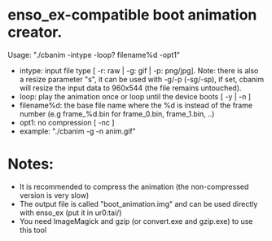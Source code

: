 # enso_ex-compatible boot animation creator.
Usage:
 "./cbanim -intype -loop? filename%d -opt1"
 - intype: input file type [ -r: raw | -g: gif | -p: png/jpg]. Note: there is also a resize parameter "s", it can be used with -g/-p (-sg/-sp), if set, cbanim will resize the input data to 960x544 (the file remains untouched).
 - loop: play the animation once or loop until the device boots [ -y | -n ]
 - filename%d: the base file name where the %d is instead of the frame number (e.g frame_%d.bin for frame_0.bin, frame_1.bin, ..)
 - opt1: no compression [ -nc ]
 - example: "./cbanim -g -n anim.gif"
# Notes:
 - It is recommended to compress the animation (the non-compressed version is very slow)
 - The output file is called "boot_animation.img" and can be used directly with enso_ex (put it in ur0:tai/)
 - You need ImageMagick and gzip (or convert.exe and gzip.exe) to use this tool
